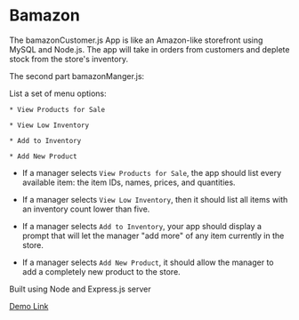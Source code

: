 # Bamazon

The bamazonCustomer.js App is like an Amazon-like storefront using MySQL and Node.js.  The app will take in orders from customers and deplete stock from the store's inventory.

The second part bamazonManger.js:

 List a set of menu options:

    * View Products for Sale
    
    * View Low Inventory
    
    * Add to Inventory
    
    * Add New Product

  * If a manager selects `View Products for Sale`, the app should list every available item: the item IDs, names, prices, and quantities.

  * If a manager selects `View Low Inventory`, then it should list all items with an inventory count lower than five.

  * If a manager selects `Add to Inventory`, your app should display a prompt that will let the manager "add more" of any item currently in the store.

  * If a manager selects `Add New Product`, it should allow the manager to add a completely new product to the store.


Built using Node and Express.js server


[Demo Link](https://drive.google.com/file/d/1NEAclvT1SQxQIImRgaC1Rz8YCBVJxD_t/view) 

